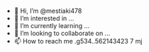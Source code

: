 - 👋 Hi, I’m @mestiaki478
- 👀 I’m interested in ...
- 🌱 I’m currently learning ...
- 💞️ I’m looking to collaborate on ...
- 📫 How to reach me .g534..562143423
7 mj 
<!---u67
mestiaki478/mestiaki478 is a ✨ special ✨ repository because its `README.md` (this file) appears on your GitHub profile.
You can click the Preview link to take a look at your changes.
--->
